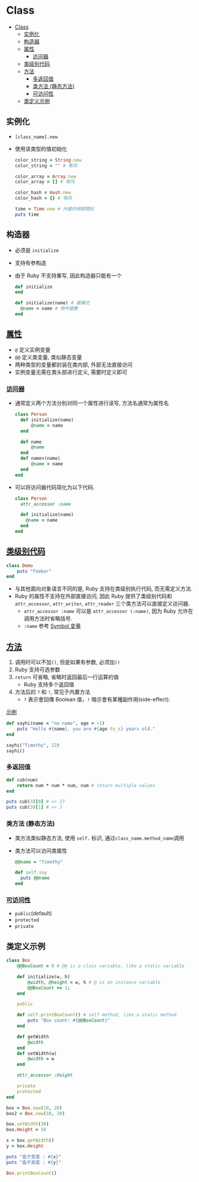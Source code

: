 # Class

- [Class](#class)
  - [实例化](#实例化)
  - [构造器](#构造器)
  - [属性](#属性)
    - [访问器](#访问器)
  - [类级别代码](#类级别代码)
  - [方法](#方法)
    - [多返回值](#多返回值)
    - [类方法 (静态方法)](#类方法-静态方法)
    - [可访问性](#可访问性)
  - [类定义示例](#类定义示例)

## 实例化

- `[class_name].new`
- 使用该类型的值初始化

  ```ruby
  color_string = String.new
  color_string = "" # 等同

  color_array = Array.new
  color_array = [] # 等同

  color_hash = Hash.new
  color_hash = {} # 等同

  time = Time.new # 內建的時間類別
  puts time
  ```

## 构造器

- 必须是 `initialize`
- 支持有参构造
- 由于 Ruby 不支持重写, 因此构造器只能有一个

  ```ruby
  def initialize
  end

  def initialize(name) # 建構式
    @name = name # 物件變數
  end
  ```

## [属性](https://ihower.tw/rails/ruby.html#資料封裝)

- `@` 定义实例变量
- `@@` 定义类变量, 类似静态变量
- 两种类型的变量都封装在类内部, 外部无法直接访问
- 实例变量无需在类头部进行定义, 需要时定义即可

### [访问器](https://ihower.tw/rails/ruby.html#資料封裝)

- 通常定义两个方法分别对同一个属性进行读写, 方法名通常为属性名

  ```ruby
  class Person
    def initialize(name)
        @name = name
    end

    def name
        @name
    end
    def name=(name)
        @name = name
    end
  end
  ```

- 可以将访问器代码简化为以下代码.

  ```ruby
  class Person
    attr_accessor :name

    def initialize(name)
      @name = name
    end
  end
  ```

## [类级别代码](https://ihower.tw/rails/ruby.html#類別class定義範圍內也可以執行程式)

```ruby
class Demo
    puts "foobar"
end
```

- 与其他面向对象语言不同的是, Ruby 支持在类级别执行代码, 而无需定义方法.
- Ruby 的属性不支持在外部直接访问, 因此 Ruby 提供了类级别代码和 `attr_accessor`, `attr_writer`, `attr_reader` 三个类方法可以直接定义访问器.
  - `attr_accessor :name` 可以是 `attr_accessor (:name)`, 因为 Ruby 允许在调用方法时省略括号.
  - `:name` 参考 [Symbol 变量](./变量类型)

## [方法](https://ihower.tw/rails/ruby.html#%E6%96%B9%E6%B3%95%E5%AE%9A%E7%BE%A9methods)

1. 调用时可以不加`()`, 但是如果有参数, 必须加`()`
2. Ruby 支持可选参数
3. `return` 可省略, 省略时返回最后一行运算的值
   - Ruby 支持多个返回值
4. 方法后的 `?` 和 `!`, 常见于内置方法
   - `?` 表示會回傳 Boolean 值，`!` 暗示會有某種副作用(side-effect).

[示例](https://ihower.tw/rails/ruby.html#%E8%88%87%E7%9A%84%E6%85%A3%E4%BE%8B)

```ruby
def sayhi(name = "no name", age = -1)
    puts "Hello #{name}, you are #{age.to_s} years old."
end

sayhi("Timothy", 22)
sayhi()
```

### 多返回值

```ruby
def cub(num)
    return num * num * num, num # return multiple values
end

puts cub(3)[0] # => 27
puts cub(3)[1] # => 3
```

### 类方法 (静态方法)

- 类方法类似静态方法, 使用 `self.` 标识, 通过`class_name.method_name`调用
- 类方法可以访问类属性

  ```ruby
  @@name = "Timothy"

  def self.say
    puts @@name
  end
  ```

### [可访问性](https://ihower.tw/rails/ruby.html#方法封裝)

- `public`(default)
- `protected`
- `private`

## 类定义示例

```ruby
class Box
    @@BoxCount = 0 # @@ is a class variable, like a static variable

    def initialize(w, h)
        @width, @height = w, h # @ is an instance variable
        @@BoxCount += 1;
    end

    public

    def self.printBoxCount() # self method, like a static method
        puts "Box count: #{@@BoxCount}"
    end

    def getWidth
        @width
    end
    def setWidth(w)
        @width = w
    end

    attr_accessor :Height

    private
    protected
end
```

```ruby
box = Box.new(10, 20)
box2 = Box.new(10, 20)

box.setWidth(30)
box.Height = 50

x = box.getWidth()
y = box.Height

puts "盒子宽度 : #{x}"
puts "盒子高度 : #{y}"

Box.printBoxCount()
```
